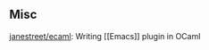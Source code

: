 












## Misc

[janestreet/ecaml](https://github.com/janestreet/ecaml): Writing [[Emacs]] plugin in OCaml


